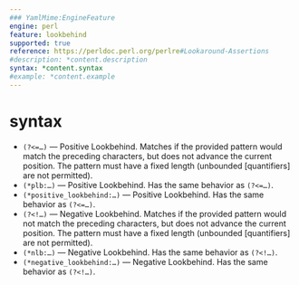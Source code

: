 ```yaml
---
### YamlMime:EngineFeature
engine: perl
feature: lookbehind
supported: true
reference: https://perldoc.perl.org/perlre#Lookaround-Assertions
#description: *content.description
syntax: *content.syntax
#example: *content.example
---
```

# syntax
- <a id="positive-lookbehind"></a>`(?<=…)` &mdash; Positive Lookbehind. Matches if the provided pattern would match the preceding characters, but does not advance the current position. The pattern must have a fixed length (unbounded [quantifiers] are not permitted).
- `(*plb:…)` &mdash; Positive Lookbehind. Has the same behavior as `(?<=…)`.
- `(*positive_lookbehind:…)` &mdash; Positive Lookbehind. Has the same behavior as `(?<=…)`.
- <a id="negative-lookbehind"></a>`(?<!…)` &mdash; Negative Lookbehind. Matches if the provided pattern would not match the preceding characters, but does not advance the current position. The pattern must have a fixed length (unbounded [quantifiers] are not permitted).
- `(*nlb:…)` &mdash; Negative Lookbehind. Has the same behavior as `(?<!…)`.
- `(*negative_lookbehind:…)` &mdash; Negative Lookbehind. Has the same behavior as `(?<!…)`.
